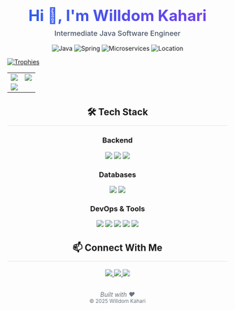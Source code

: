 <div align="center">

<!-- Header with Gradient Text -->
<h1 style="margin-bottom: 10px; font-size: 2.5em; background: -webkit-linear-gradient(45deg, #2563eb, #7c3aed); -webkit-background-clip: text; -webkit-text-fill-color: transparent;">
  Hi 👋, I'm Willdom Kahari
</h1>
<h3 style="margin-top: 0; color: #4a5568; font-weight: 500;">
  Intermediate Java Software Engineer
</h3>

<!-- Badges -->
<p>
  <img alt="Java" src="https://img.shields.io/badge/Java-Intermediate-E76F00?style=for-the-badge&logo=openjdk&logoColor=white" />
  <img alt="Spring" src="https://img.shields.io/badge/Spring-6DB33F?style=for-the-badge&logo=spring&logoColor=white" />
  <img alt="Microservices" src="https://img.shields.io/badge/Microservices-Architect-6C3483?style=for-the-badge" />
  <img alt="Location" src="https://img.shields.io/badge/-Harare%2C%20Zimbabwe-2d3436?style=for-the-badge&logo=map-marker&logoColor=white" />
</p>

<!-- Trophies -->
<p align="left"> 
  <a href="https://github.com/ryo-ma/github-profile-trophy">
    <img src="https://github-profile-trophy.vercel.app/?username=willdom-kahari&column=7&margin-w=15&no-bg=true&no-frame=true&rank=SECRET,SSS,SS,S,AAA,AA,A,B,C" alt="Trophies" />
  </a>
</p>

<!-- Stats Grid -->
<table align="center">
  <tr>
    <td>
      <img src="https://github-readme-stats.vercel.app/api?username=willdom-kahari&show_icons=true&count_private=true&theme=transparent&hide_border=true" />
    </td>
    <td>
      <img src="https://github-readme-streak-stats.herokuapp.com/?user=willdom-kahari&theme=transparent&hide_border=true" />
    </td>
  </tr>
  <tr>
    <td colspan="2">
      <img src="https://github-readme-stats.vercel.app/api/top-langs/?username=willdom-kahari&layout=compact&langs_count=8&theme=transparent&hide_border=true" />
    </td>
  </tr>
</table>

<!-- Tech Stack Section -->
<h2 align="center" style="border-bottom: 1px solid #e1e4e8; padding-bottom: 10px; margin-top: 30px;">
  🛠 Tech Stack
</h2>

### Backend
<p align="center">
  <img src="https://img.shields.io/badge/Java-E76F00?style=for-the-badge&logo=openjdk&logoColor=white" />
  <img src="https://img.shields.io/badge/Spring_Boot-6DB33F?style=for-the-badge&logo=spring&logoColor=white" />
  <img src="https://img.shields.io/badge/Spring_Security-6DB33F?style=for-the-badge&logo=spring&logoColor=white" />
</p>

### Databases
<p align="center">
  <img src="https://img.shields.io/badge/MySQL-4479A1?style=for-the-badge&logo=mysql&logoColor=white" />
  <img src="https://img.shields.io/badge/Microsoft_SQL_Server-CC2927?style=for-the-badge&logo=microsoft-sql-server&logoColor=white" />
</p>

### DevOps & Tools
<p align="center">
  <img src="https://img.shields.io/badge/Docker-2496ED?style=for-the-badge&logo=docker&logoColor=white" />
  <img src="https://img.shields.io/badge/Zabbix-DC382D?style=for-the-badge&logo=zabbix&logoColor=white" />
  <img src="https://img.shields.io/badge/Git-F05032?style=for-the-badge&logo=git&logoColor=white" />
  <img src="https://img.shields.io/badge/Postman-FF6C37?style=for-the-badge&logo=postman&logoColor=white" />
  <img src="https://img.shields.io/badge/Linux-FCC624?style=for-the-badge&logo=linux&logoColor=black" />
</p>

<!-- Contact Section -->
<h2 align="center" style="border-bottom: 1px solid #e1e4e8; padding-bottom: 10px; margin-top: 30px;">
  📫 Connect With Me
</h2>

<p align="center">
  <a href="https://linkedin.com/in/willdomkahari">
    <img src="https://img.shields.io/badge/LinkedIn-0077B5?style=for-the-badge&logo=linkedin&logoColor=white" />
  </a>
  <a href="mailto:willdomkahari@gmail.com">
    <img src="https://img.shields.io/badge/Gmail-D14836?style=for-the-badge&logo=gmail&logoColor=white" />
  </a>
  <a href="https://github.com/willdom-kahari">
    <img src="https://img.shields.io/badge/GitHub-181717?style=for-the-badge&logo=github&logoColor=white" />
  </a>
</p>

<!-- Footer -->
<p align="center" style="color: #6a737d; margin-top: 30px;">
  <i>Built with ❤️</i><br>
  <sub>© 2025 Willdom Kahari</sub>
</p>

</div>
